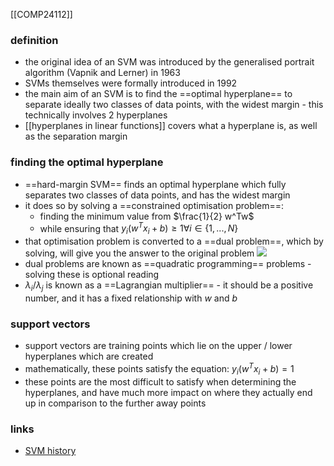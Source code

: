 [[COMP24112]]

### definition
- the original idea of an SVM was introduced by the generalised portrait algorithm (Vapnik and Lerner) in 1963
- SVMs themselves were formally introduced in 1992
- the main aim of an SVM is to find the ==optimal hyperplane== to separate ideally two classes of data points, with the widest margin - this technically involves 2 hyperplanes
- [[hyperplanes in linear functions]] covers what a hyperplane is, as well as the separation margin

### finding the optimal hyperplane
- ==hard-margin SVM== finds an optimal hyperplane which fully separates two classes of data points, and has the widest margin
- it does so by solving a ==constrained optimisation problem==:
	- finding the minimum value from $\frac{1}{2} w^Tw$
	- while ensuring that $y_i(w^Tx_i + b)\geq 1 \forall i \in \{1,...,N\}$
- that optimisation problem is converted to a ==dual problem==, which by solving, will give you the answer to the original problem
![](https://i.imgur.com/vddFofO.png)
- dual problems are known as ==quadratic programming== problems - solving these is optional reading
- $\lambda_i$/$\lambda_j$ is known as a ==Lagrangian multiplier== - it should be a positive number, and it has a fixed relationship with $w$ and $b$

### support vectors
- support vectors are training points which lie on the upper / lower hyperplanes which are created 
- mathematically, these points satisfy the equation: $y_i(w^Tx_i + b) = 1$
- these points are the most difficult to satisfy when determining the hyperplanes, and have much more impact on where they actually end up in comparison to the further away points

### links
- [SVM history](http://www.svms.org/history.html)